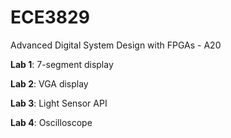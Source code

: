 # ECE3829
Advanced Digital System Design with FPGAs - A20

**Lab 1**: 7-segment display 

**Lab 2**: VGA display 

**Lab 3**: Light Sensor API 

**Lab 4**: Oscilloscope 


